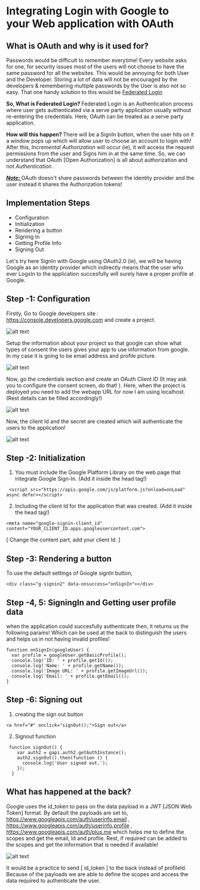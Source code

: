 # Integrating Login with Google to your Web application with OAuth

## What is OAuth and why is it used for?

Passwords would be difficult to remember everytime! Every website asks for one, for security issues most of the users will not choose to have the same password for all the websites. This would be annoying for both User and the Developer. Storing a lot of data will not be encouraged by the developers & remembering multiple passwords by the User is also not so easy. That one handy solution to this would be <u> Federated Login </u>

<b> So, What is Federated Login? </b>
Federated Login is an Authentication process where user gets authenticated via a serve party application usually without re-entering the credentials. Here, OAuth can be treated as a serve party application.

<b> How will this happen? </b>
There will be a SignIn button, when the user hits on it a window pops up which will allow user to choose an account to login with! After this, 
<i> Incremental Authorization </i> will occur (ie), it will access the request permissions from the user and Signs him in at the same time. So, we can understand that OAuth [Open Authorization] is all about authorization and not <i> Authentication </i>.

<b><u><i> Note: </i></u></b> OAuth doesn't share passwords between the identity provider and the user instead it shares the Authorization tokens!

## Implementation Steps 

* Configuration
* Initialization
* Rendering a button
* Signing In
* Getting Profile Info
* Signing Out

Let's try here SignIn with Google using OAuth2.0 (ie), we will be having Google as an identity provider which indirectly means that the user who ever LogsIn to the application succesfully will surely have a proper profile at Google. 

## Step -1: Configuration

Firstly, Go to Google developers site : https://console.developers.google.com and create a project.

![alt text](https://github.com/rishitha24/Web/blob/main/OAuth/images/1.jpeg)

Setup the information about your project so that google can show what types of consent the users gives your app to use information from google. In my case it is going to be email address and profile picture.

![alt text](https://github.com/rishitha24/Web/blob/main/OAuth/images/2.jpeg)

Now, go the credentials section and create an OAuth Client ID (It may ask you to configure the consent screen, do that! ).
Here, when the project is deployed you need to add the webapp URL for now I am using localhost. (Rest details can be filled accordingly!)

![alt text](https://github.com/rishitha24/Web/blob/main/OAuth/images/3.jpeg)

Now, the client Id and the secret are created which will authenticate the users to the application!

![alt text](https://github.com/rishitha24/Web/blob/main/OAuth/images/4.jpeg)

## Step -2: Initialization

1. You must include the Google Platform Library on the web page that integrate Google Sign-In. (Add it inside the head tag!)

```
 <script src="https://apis.google.com/js/platform.js?onload=onLoad" async defer></script>
 ```
2. Including the client Id for the application that was created. (Add it inside the head tag!)

```
<meta name="google-signin-client_id" content="YOUR_CLIENT_ID.apps.googleusercontent.com"> 
```

[ Change the content part, add your client Id. ]

## Step -3: Rendering a button

To use the default settings of Google signIn button,

```
<div class="g-signin2" data-onsuccess="onSignIn"></div>
```

## Step -4, 5: SigningIn and Getting user profile data

when the application could succesfully authenticate then, it returns us the following params! Which can be used at the back to distinguish the users and helps us in not having invalid profiles!

```
function onSignIn(googleUser) {
  var profile = googleUser.getBasicProfile();
  console.log('ID: ' + profile.getId()); 
  console.log('Name: ' + profile.getName());
  console.log('Image URL: ' + profile.getImageUrl());
  console.log('Email: ' + profile.getEmail()); 
}
```

## Step -6: Signing out

1. creating the sign out button

```
<a href="#" onclick="signOut();">Sign out</a>
```

2. Signout function
```
 function signOut() {
    var auth2 = gapi.auth2.getAuthInstance();
    auth2.signOut().then(function () {
      console.log('User signed out.');
    });
  }
```

## What has happened at the back?

Google uses the id_token to pass on the data payload in a JWT [JSON Web Token] format. By default the payloads are set to, https://www.googleapis.com/auth/userinfo.email , https://www.googleapis.com/auth/userinfo.profile , https://www.googleapis.com/auth/plus.me which helps me to define the scopes and get the email, Id and profile. Rest, if required can be added to the scopes and get the information that is needed if available!

![alt text](https://github.com/rishitha24/Web/blob/main/OAuth/images/5.jpeg)

It would be a practice to send [ id_token ] to the back instead of profileId. Because of the payloads we are able to define the scopes and access the data required to authenticate the user.
